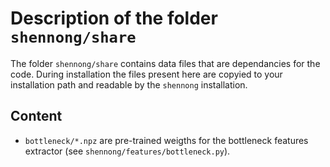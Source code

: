 # Description of the folder `shennong/share`

The folder `shennong/share` contains data files that are dependancies
for the code. During installation the files present here are copyied
to your installation path and readable by the `shennong` installation.

## Content

* `bottleneck/*.npz` are pre-trained weigths for the bottleneck
  features extractor (see `shennong/features/bottleneck.py`).
